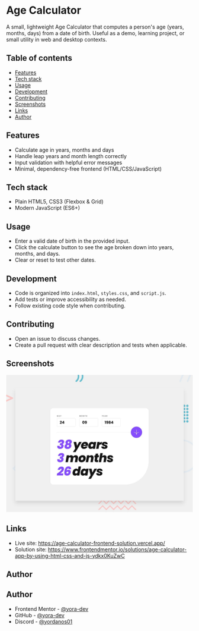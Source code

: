 # Age Calculator

A small, lightweight Age Calculator that computes a person's age (years, months, days) from a date of birth. Useful as a demo, learning project, or small utility in web and desktop contexts.

## Table of contents

- [Features](#features)
- [Tech stack](#tech-stack)
- [Usage](#usage)
- [Development](#development)
- [Contributing](#contributing)
- [Screenshots](#screenshots)
- [Links](#links)
- [Author](#author)

## Features

- Calculate age in years, months and days
- Handle leap years and month length correctly
- Input validation with helpful error messages
- Minimal, dependency-free frontend (HTML/CSS/JavaScript)

## Tech stack

- Plain HTML5, CSS3 (Flexbox & Grid)
- Modern JavaScript (ES6+)

## Usage

- Enter a valid date of birth in the provided input.
- Click the calculate button to see the age broken down into years, months, and days.
- Clear or reset to test other dates.

## Development

- Code is organized into `index.html`, `styles.css`, and `script.js`.
- Add tests or improve accessibility as needed.
- Follow existing code style when contributing.

## Contributing

- Open an issue to discuss changes.
- Create a pull request with clear description and tests when applicable.

## Screenshots

![Desktop layout — main screen](./preview.jpg)

## Links

- Live site: https://age-calculator-frontend-solution.vercel.app/
- Solution site: https://www.frontendmentor.io/solutions/age-calculator-app-by-using-html-css-and-js-ydkx0KuZwC

## Author

## Author

- Frontend Mentor - [@yora-dev](https://www.frontendmentor.io/profile/yora-dev)
- GitHub - [@yora-dev](https://github.com/yora-dev)
- Discord - [@yordanos01](https://discord.com/yordanos01)

